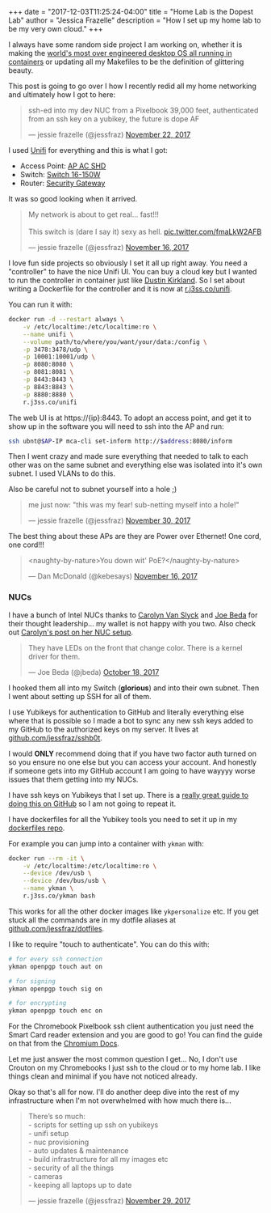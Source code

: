 +++
date = "2017-12-03T11:25:24-04:00"
title = "Home Lab is the Dopest Lab"
author = "Jessica Frazelle"
description = "How I set up my home lab to be my very own cloud."
+++

I always have some random side project I am working on, whether it is making the
[world's most over engineered desktop OS all running in containers](https://drive.google.com/open?id=17Hml1iFqdXElxOcrh9caQSC5px5mDgaS015Vhaz42ZY) or updating all my Makefiles to
be the definition of glittering beauty.

This post is going to go over I how I recently redid all my home networking and
ultimately how I got to here:


<blockquote class="twitter-tweet" data-lang="en"><p lang="en" dir="ltr">ssh-ed into my dev NUC from a Pixelbook 39,000 feet, authenticated from an ssh key on a yubikey, the future is dope AF</p>&mdash; jessie frazelle (@jessfraz) <a href="https://twitter.com/jessfraz/status/933155384419897344?ref_src=twsrc%5Etfw">November 22, 2017</a></blockquote>
<script async src="https://platform.twitter.com/widgets.js" charset="utf-8"></script>



I used [Unifi](https://unifi-sdn.ubnt.com/) for everything and this is what I got:

- Access Point: [AP AC SHD](https://unifi-shd.ubnt.com/)
- Switch: [Switch 16-150W](https://www.ubnt.com/unifi-switching/unifi-switch-16-150w/)
- Router: [Security Gateway](https://www.ubnt.com/unifi-routing/usg/)

It was so good looking when it arrived.


<blockquote class="twitter-tweet" data-lang="en"><p lang="en" dir="ltr">My network is about to get real... fast!!!<br><br>This switch is (dare I say it) sexy as hell. <a href="https://t.co/fmaLkW2AFB">pic.twitter.com/fmaLkW2AFB</a></p>&mdash; jessie frazelle (@jessfraz) <a href="https://twitter.com/jessfraz/status/931304322100539395?ref_src=twsrc%5Etfw">November 16, 2017</a></blockquote>
<script async src="https://platform.twitter.com/widgets.js" charset="utf-8"></script>


I love fun side projects so obviously I set it all up right away. You need
a "controller" to have the nice Unifi UI. You can buy a cloud key but I wanted
to run the controller in container just like [Dustin Kirkland](http://blog.dustinkirkland.com/2016/12/unifi-controller-in-lxd.html). So I set about writing a Dockerfile for the
controller and it is now at [r.j3ss.co/unifi](https://github.com/jessfraz/dockerfiles/blob/master/unifi/Dockerfile).

You can run it with:

```bash
docker run -d --restart always \
    -v /etc/localtime:/etc/localtime:ro \
    --name unifi \
    --volume path/to/where/you/want/your/data:/config \
    -p 3478:3478/udp \
    -p 10001:10001/udp \
    -p 8080:8080 \
    -p 8081:8081 \
    -p 8443:8443 \
    -p 8843:8843 \
    -p 8880:8880 \
    r.j3ss.co/unifi
```

The web UI is at https://{ip}:8443. To adopt an access point, and get it
to show up in the software you will need to ssh into the AP and run:

```bash
ssh ubnt@$AP-IP mca-cli set-inform http://$address:8080/inform
```

Then I went crazy and made sure everything that needed to talk to each other
was on the same subnet and everything else was isolated into it's own subnet.
I used VLANs to do this.

Also be careful not to subnet yourself into a hole ;)


<blockquote class="twitter-tweet" data-lang="en"><p lang="en" dir="ltr">me just now: &quot;this was my fear! sub-netting myself into a hole!&quot;</p>&mdash; jessie frazelle (@jessfraz) <a href="https://twitter.com/jessfraz/status/936253292556050433?ref_src=twsrc%5Etfw">November 30, 2017</a></blockquote>
<script async src="https://platform.twitter.com/widgets.js" charset="utf-8"></script>


The best thing about these APs are they are Power over Ethernet! One cord, one
cord!!!


<blockquote class="twitter-tweet" data-conversation="none" data-lang="en"><p lang="en" dir="ltr">&lt;naughty-by-nature&gt;You down wit&#39; PoE?&lt;/naughty-by-nature&gt;</p>&mdash; Dan McDonald (@kebesays) <a href="https://twitter.com/kebesays/status/931306201014513665?ref_src=twsrc%5Etfw">November 16, 2017</a></blockquote>
<script async src="https://platform.twitter.com/widgets.js" charset="utf-8"></script>



### NUCs

I have a bunch of Intel NUCs thanks to [Carolyn Van Slyck](https://twitter.com/carolynvs) and [Joe
Beda](https://twitter.com/jbeda) for their thought leadership... my wallet is
not happy with you two. Also check out [Carolyn's post on her NUC setup](http://carolynvanslyck.com/blog/2017/10/my-little-cluster/).


<blockquote class="twitter-tweet" data-lang="en"><p lang="en" dir="ltr">They have LEDs on the front that change color. There is a kernel driver for them.</p>&mdash; Joe Beda (@jbeda) <a href="https://twitter.com/jbeda/status/920672603177607168?ref_src=twsrc%5Etfw">October 18, 2017</a></blockquote>
<script async src="https://platform.twitter.com/widgets.js" charset="utf-8"></script>


I hooked them all into my Switch (**glorious**) and into their own subnet. Then
I went about setting up SSH for all of them.

I use Yubikeys for authentication to GitHub and literally everything else where
that is possible so I made a bot to sync any new ssh keys added to my GitHub to
the authorized keys on my server. It lives at [github.com/jessfraz/sshb0t](https://github.com/jessfraz/sshb0t).

I would **ONLY** recommend doing that if you have two factor auth turned on so
you ensure no one else but you can access your account. And honestly if someone
gets into my GitHub account I am going to have wayyyy worse issues that them
getting into my NUCs.

I have ssh keys on Yubikeys that I set up. There is a [really great guide to
doing this on GitHub](https://github.com/drduh/YubiKey-Guide) so I am not going
to repeat it.

I have dockerfiles for all the Yubikey tools you need to set it up in my
[dockerfiles repo](https://github.com/jessfraz/dockerfiles).

For example you can jump into a container with `ykman` with:

```bash
docker run --rm -it \
    -v /etc/localtime:/etc/localtime:ro \
    --device /dev/usb \
    --device /dev/bus/usb \
    --name ykman \
    r.j3ss.co/ykman bash
```

This works for all the other docker images like `ykpersonalize` etc. If you get
stuck all the commands are in my dotfile aliases at
[github.com/jessfraz/dotfiles](https://github.com/jessfraz/dotfiles/blob/master/.dockerfunc).

I like to require "touch to authenticate". You can do this with:

```bash
# for every ssh connection
ykman openpgp touch aut on

# for signing
ykman openpgp touch sig on

# for encrypting
ykman openpgp touch enc on
```

For the Chromebook Pixelbook ssh client authentication you just need the Smart Card
reader extension and you are good to go! You can find the guide on that from
the [Chromium Docs](https://chromium.googlesource.com/apps/libapps/+/master/nassh/doc/hardware-keys.md).

Let me just answer the most common question I get... No, I don't use Crouton
on my Chromebooks I just ssh to the cloud or to my home lab. I like things
clean and minimal if you have not noticed already.

Okay so that's all for now. I'll do another deep dive into the rest of my
infrastructure when I'm not overwhelmed with how much there is...


<blockquote class="twitter-tweet" data-lang="en"><p lang="en" dir="ltr">There’s so much:<br>- scripts for setting up ssh on yubikeys<br>- unifi setup<br>- nuc provisioning <br>- auto updates &amp; maintenance<br>- build infrastructure for all my images etc<br>- security of all the things<br>- cameras<br>- keeping all laptops up to date</p>&mdash; jessie frazelle (@jessfraz) <a href="https://twitter.com/jessfraz/status/935667037145305088?ref_src=twsrc%5Etfw">November 29, 2017</a></blockquote>
<script async src="https://platform.twitter.com/widgets.js" charset="utf-8"></script>

